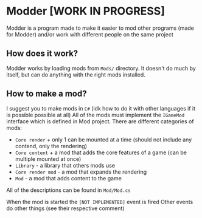 # Modder [WORK IN PROGRESS]

Modder is a program made to make it easier to mod other programs (made for Modder) and/or work with different people on the same project

## How does it work?

Modder works by loading mods from `Mods/` directory. It doesn't do much by itself, but can do anything with the right mods installed.

## How to make a mod?
I suggest you to make mods in `C#` (idk how to do it with other languages if it is possible possible at all)
All of the mods must implement the `IGameMod` interface which is defined in Mod project.
There are different categories of mods:

* `Core render` + only 1 can be mounted at a time (should not include any contend, only the rendering)
* `Core content` + a mod that adds the core features of a game (can be multiple mounted at once)
* `Library` - a library that others mods use
* `Core render mod` - a mod that expands the rendering
* `Mod` - a mod that adds content to the game

All of the descriptions can be found in `Mod/Mod.cs`

When the mod is started the `[NOT IMPLEMENTED]` event is fired
Other events do other things (see their respective comment)
